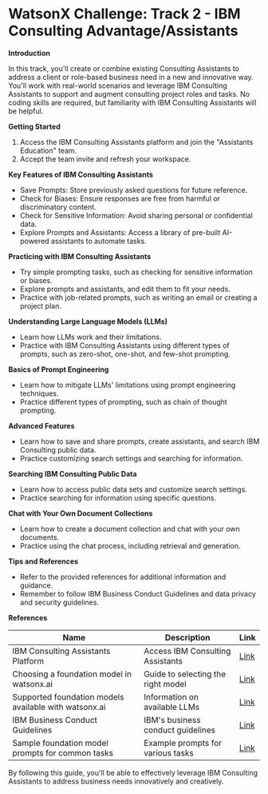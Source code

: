 **WatsonX Challenge: Track 2 - IBM Consulting Advantage/Assistants**
=====================================================

**Introduction**

In this track, you'll create or combine existing Consulting Assistants to address a client or role-based business need in a new and innovative way. You'll work with real-world scenarios and leverage IBM Consulting Assistants to support and augment consulting project roles and tasks. No coding skills are required, but familiarity with IBM Consulting Assistants will be helpful.

**Getting Started**

1. Access the IBM Consulting Assistants platform and join the "Assistants Education" team.
2. Accept the team invite and refresh your workspace.

**Key Features of IBM Consulting Assistants**

* Save Prompts: Store previously asked questions for future reference.
* Check for Biases: Ensure responses are free from harmful or discriminatory content.
* Check for Sensitive Information: Avoid sharing personal or confidential data.
* Explore Prompts and Assistants: Access a library of pre-built AI-powered assistants to automate tasks.

**Practicing with IBM Consulting Assistants**

* Try simple prompting tasks, such as checking for sensitive information or biases.
* Explore prompts and assistants, and edit them to fit your needs.
* Practice with job-related prompts, such as writing an email or creating a project plan.

**Understanding Large Language Models (LLMs)**

* Learn how LLMs work and their limitations.
* Practice with IBM Consulting Assistants using different types of prompts, such as zero-shot, one-shot, and few-shot prompting.

**Basics of Prompt Engineering**

* Learn how to mitigate LLMs' limitations using prompt engineering techniques.
* Practice different types of prompting, such as chain of thought prompting.

**Advanced Features**

* Learn how to save and share prompts, create assistants, and search IBM Consulting public data.
* Practice customizing search settings and searching for information.

**Searching IBM Consulting Public Data**

* Learn how to access public data sets and customize search settings.
* Practice searching for information using specific questions.

**Chat with Your Own Document Collections**

* Learn how to create a document collection and chat with your own documents.
* Practice using the chat process, including retrieval and generation.

**Tips and References**

* Refer to the provided references for additional information and guidance.
* Remember to follow IBM Business Conduct Guidelines and data privacy and security guidelines.

**References**

| Name | Description | Link |
|------|-------------|------|
| IBM Consulting Assistants Platform | Access IBM Consulting Assistants | [Link](https://servicesessentials.ibm.com/) |
| Choosing a foundation model in watsonx.ai | Guide to selecting the right model | [Link](https://watsonx.ai/) |
| Supported foundation models available with watsonx.ai | Information on available LLMs | [Link](https://watsonx.ai/) |
| IBM Business Conduct Guidelines | IBM's business conduct guidelines | [Link](https://www.ibm.com/investor/governance/business-conduct-guidelines.html) |
| Sample foundation model prompts for common tasks | Example prompts for various tasks | [Link](https://www.ibm.com/consulting) |

By following this guide, you'll be able to effectively leverage IBM Consulting Assistants to address business needs innovatively and creatively.
